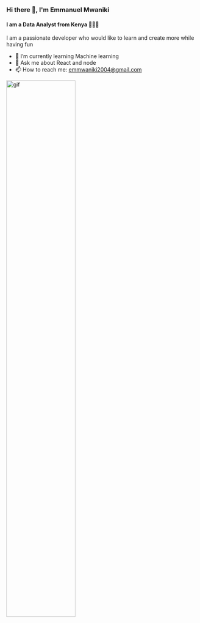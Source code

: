 ### Hi there 👋, I'm Emmanuel Mwaniki
#### I am a Data Analyst from Kenya 👋🇰🇪
I am a passionate developer who would like to learn and create more while having fun

- 🌱 I’m currently learning Machine learning
- 💬 Ask me about React and node 
- 📫 How to reach me: emmwaniki2004@gmail.com

[<img src='https://media.giphy.com/media/SWoSkN6DxTszqIKEqv/giphy.gif' alt='gif' width='60%'>](https://github.com/theb0imanuu)

